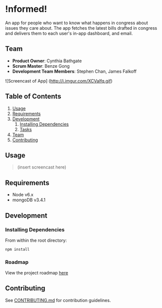 # !nformed!

An app for people who want to know what happens in congress about issues they care about. The app fetches the latest bills drafted in congress and delivers them to each user's in-app dashboard, and email. 

## Team

  - __Product Owner__: Cynthia Bathgate
  - __Scrum Master__: Benze Gong
  - __Development Team Members__: Stephen Chan, James Falkoff

![Screencast of App]
(http://i.imgur.com/XCValfq.gif)

## Table of Contents

1. [Usage](#Usage)
1. [Requirements](#requirements)
1. [Development](#development)
    1. [Installing Dependencies](#installing-dependencies)
    1. [Tasks](#tasks)
1. [Team](#team)
1. [Contributing](#contributing)

## Usage

> (insert screencast here)

## Requirements

- Node v6.x
- mongoDB v3.4.1

## Development

### Installing Dependencies

From within the root directory:

```sh
npm install
```

### Roadmap

View the project roadmap [here](https://github.com/HR-Proudfoots/proudfoots/issues)

## Contributing

See [CONTRIBUTING.md](_CONTRIBUTING.md) for contribution guidelines.
